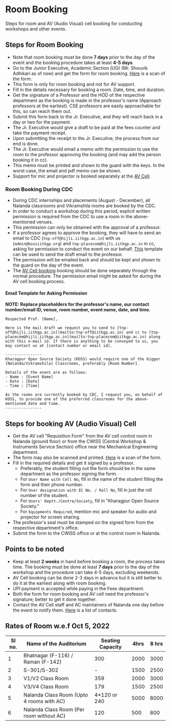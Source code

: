 # Room Booking
Steps for room and AV (Audio Visual) cell booking for conducting workshops and other events.

## Steps for Room Booking
- Note that room booking must be done **7 days** prior to the day of the event and the booking procedure takes at least **4-5 days**.
- Go to the Junior Executive, Academic Section (UG) (Mr. Shouvik Adhikari as of now) and get the form for room booking. [Here](../assets/room-booking-form.pdf) is a scan of the form.
- This form is only for room booking and not for AV support.
- Fill in the details necessary for booking a room. Date, time, and duration.
- Get the signature of a Professor and the HOD of the respective department as the booking is made in the professor's name (Approach professors at the earliest). CSE professors are easily approachable for this, so can reach them out.
- Submit this form back to the Jr. Executive, and they will reach back in a day or two for the payment.
- The Jr. Executive would give a draft to be paid at the fees counter and take the payment receipt.
- Upon submitting the receipt to the Jr. Executive, the process from our end is done.
- The Jr. Executive would email a memo with the permission to use the room to the professor approving the booking (and may add the person booking it in cc).
- This memo must be printed and shown to the guard with the keys. In the worst case, the email and pdf memo can be shown.
- Support for mic and projector is booked separately at the [AV Cell](#steps-for-booking-av-audio-visual-cell).

### Room Booking During CDC
- During CDC internships and placements (August - December), all Nalanda classrooms and Vikramshila rooms are booked by the CDC.
- In order to conduct a workshop during this period, explicit written permission is required from the CDC to use a room in the above-mentioned venues.
- This permission can only be obtained with the approval of a professor.
- If a professor agrees to approve the booking, they will have to send an email to CDC (`tnp-off@hijli.iitkgp.ac.in`) with us (`admin@kossiitkgp.org`) and `tnp-placecom@hijli.iitkgp.ac.in` in cc, asking for permission to conduct the event on our behalf. [This](#email-template-for-asking-permission) template can be used to send the draft email to the professor.
- The permission will be emailed back and should be kept and shown to the guard on the day of the event.
- The [AV Cell booking](#steps-for-booking-av-audio-visual-cell) booking should be done separately through the normal procedure. The permission email might be asked for during the AV cell booking process.

#### Email Template for Asking Permission
**NOTE: Replace placeholders for the professor's name, our contact number/email ID, venue, room number, event name, date, and time.**
```
Respected Prof. [Name],

Here is the mail draft we request you to send to [tnp-off@hijli.iitkgp.ac.in](mailto:tnp-off@iitkgp.ac.in) and cc to [tnp-placecom@hijli.iitkgp.ac.in](mailto:tnp-placecom@iitkgp.ac.in) along with this e-mail id. If there is anything to be conveyed to us, you may contact us at [contact number or email id].

----------------
Kharagpur Open Source Society (KOSS) would require one of the bigger [Nalanda/Vikramshila] Classrooms, preferably [Room Number].

Details of the event are as follows:
- Name : [Event Name]
- Date : [Date]
- Time : [Time]

As the rooms are currently booked by CDC, I request you, on behalf of KOSS, to provide one of the preferred classrooms for the above-mentioned date and time.
----------------
```

## Steps for booking AV (Audio Visual) Cell
- Get the AV cell "Requisition Form" from the AV cell control room in Nalanda (ground floor) or from the CWISS (Central Workshop & Instruments Service Section) office near the Mechanical Engineering department.
- The form may also be scanned and printed. [Here](../assets/av-cell-requisition-form.pdf) is a scan of the form.
- Fill in the required details and get it signed by a professor.
	- Preferably, the student filling out the form should be in the same department as the professor signing the form.
	- For `User Name with Cell No`, fill in the name of the *student* filling the form and their phone number.
	- For `User designation with EC No. / Roll No`, fill in just the roll number of the student.
	- For `Users' Deptt./Centre/Society`, fill in "Kharagpur Open Source Society."
	- For `Equipments Required`, mention mic and speaker for audio and projector for screen sharing.
- The professor's seal must be stamped on the signed form from the respective department's office.
- Submit the form to the CWISS office or at the control room in Nalanda.

## Points to be noted
- Keep at least **2 weeks** in hand before booking a room, the process takes time. The booking must be done at least **7 days** prior to the day of the workshop and the procedure can take 4-5 days, excluding weekends.
- AV Cell booking can be done 2-3 days in advance but it is still better to do it at the earliest along with room booking.
- UPI payment is accepted while paying in the Fees department.
- Both the form for room booking and AV cell need the professor's signature; better to get it done together.
- Contact the AV Cell staff and AC maintainers of Nalanda one day before the event to notify them. [Here](../assets/av-cell-contacts.jpg) is a list of contacts.

## Rates of Room w.e.f Oct 5, 2022
| Sl no. | Name of the Auditorium                   | Seating Capacity | 4hrs | 8 hrs |
| ------ | ---------------------------------------- | ---------------- | ---- | ----- |
| 1      | Bhatnagar (F-116) / Raman (F-142)        | 300              | 2000 | 3000  |
| 2      | S-301/S-302                              | -                | 1500 | 2500  |
| 3      | V1/V2 Class Room                         | 359              | 2000 | 3000  |
| 4      | V3/V4 Class Room                         | 179              | 1500 | 2500  |
| 5      | Nalanda Class Room (Upto 4 rooms with AC)| 4\*120 or 240    | 5000 | 8000  |
| 6      | Nalanda Class Room (Per room without AC) | 120              | 500  | 800   |
